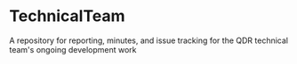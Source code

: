 # TechnicalTeam
A repository for reporting, minutes, and issue tracking for the QDR technical team's ongoing development work
